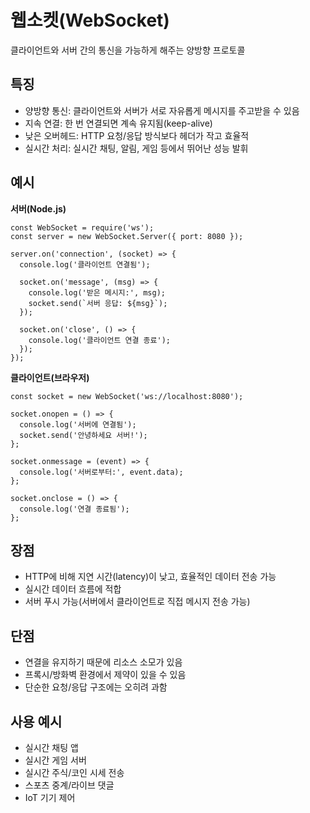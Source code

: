 # 웹소켓(WebSocket)

클라이언트와 서버 간의 통신을 가능하게 해주는 양방향 프로토콜

## 특징

- 양방향 통신: 클라이언트와 서버가 서로 자유롭게 메시지를 주고받을 수 있음
- 지속 연결: 한 번 연결되면 계속 유지됨(keep-alive)
- 낮은 오버헤드: HTTP 요청/응답 방식보다 헤더가 작고 효율적
- 실시간 처리: 실시간 채팅, 알림, 게임 등에서 뛰어난 성능 발휘

## 예시

**서버(Node.js)**

```
const WebSocket = require('ws');
const server = new WebSocket.Server({ port: 8080 });

server.on('connection', (socket) => {
  console.log('클라이언트 연결됨');

  socket.on('message', (msg) => {
    console.log('받은 메시지:', msg);
    socket.send(`서버 응답: ${msg}`);
  });

  socket.on('close', () => {
    console.log('클라이언트 연결 종료');
  });
});
```

**클라이언트(브라우저)**

```
const socket = new WebSocket('ws://localhost:8080');

socket.onopen = () => {
  console.log('서버에 연결됨');
  socket.send('안녕하세요 서버!');
};

socket.onmessage = (event) => {
  console.log('서버로부터:', event.data);
};

socket.onclose = () => {
  console.log('연결 종료됨');
};
```

## 장점

- HTTP에 비해 지연 시간(latency)이 낮고, 효율적인 데이터 전송 가능
- 실시간 데이터 흐름에 적합
- 서버 푸시 가능(서버에서 클라이언트로 직접 메시지 전송 가능)

## 단점

- 연결을 유지하기 때문에 리소스 소모가 있음
- 프록시/방화벽 환경에서 제약이 있을 수 있음
- 단순한 요청/응답 구조에는 오히려 과함

## 사용 예시

- 실시간 채팅 앱
- 실시간 게임 서버
- 실시간 주식/코인 시세 전송
- 스포츠 중계/라이브 댓글
- IoT 기기 제어

